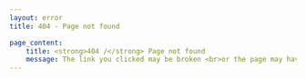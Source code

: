```yaml
---
layout: error
title: 404 - Page not found

page_content:
    title: <strong>404 /</strong> Page not found
    message: The link you clicked may be broken <br>or the page may have been removed.
---
```

